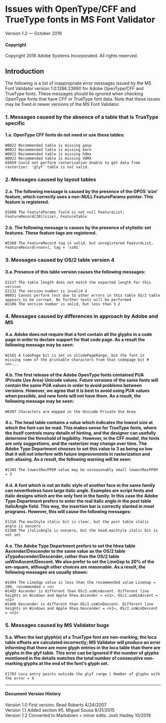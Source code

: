 # Issues with OpenType/CFF and TrueType fonts in MS Font Validator

Version 1.2 — October 2019

#### Copyright
Copyright 2016 Adobe Systems Incorporated. All rights reserved.

## Introduction
The following is a list of inappropriate error messages issued by the MS Font Validator version 1.0.1286.23890 for Adobe OpenType/CFF and TrueType fonts. These messages should be ignored when checking OpenType fonts that have CFF or TrueType font data. Note that these issues may be fixed in newer versions of the MS Font Validator.

### 1. Messages caused by the absence of a table that is TrueType specific
#### 1.a. OpenType CFF fonts do not need or use these tables:
	W0022 Recommended table is missing gasp
	W0022 Recommended table is missing kern
	W0022 Recommended table is missing hdmx
	W0022 Recommended table is missing VDMX
	E6059 Could not perform rasterization Unable to get data from rasterizer. 'glyf' table is not valid.

### 2. Messages caused by layout tables
#### 2.a. The following message is caused by the presence of the GPOS ‘size’ feature, which correctly uses a non-NULL FeatureParams pointer. This feature is registered.
	E5400 The FeatureParams field is not null FeatureList, FeatureRecord[30](size), FeatureTable

#### 2.b. The following message is causes by the presence of stylisitic set features. These feature tags are registered.
	W5300 The FeatureRecord tag is valid, but unregistered FeatureList, FeatureRecord[<nnn>], tag = 'ss01'

### 3. Messages caused by OS/2 table version 4
#### 3.a. Presence of this table version causes the following messages:
	E2127 The table length does not match the expected length for this version
	E2132 The version number is invalid 4
	W0051 Cannot perform test due to other errors in this table OS/2 table appears to be corrupt. No further tests will be performed
	W2106 The version number is valid, but less than 3 2

### 4. Messages caused by differences in approach by Adobe and MS
#### 4.a. Adobe does not require that a font contain all the glyphs in a code page in order to declare support for that code page. As a result the following message may be seen:
	W2101 A CodePage bit is set in ulCodePageRange, but the font is missing some of the printable characters from that codepage bit #<n>...

#### 4.b. The first release of the Adobe OpenType fonts contained PUA (Private Use Area) Unicode values. Future versions of the same fonts will contain the same PUA values in order to avoid problems between versions. However, we agree that it is best to avoid using PUA values when possible, and new fonts will not have them. As a result, the following message may be seen:
	W0307 Characters are mapped in the Unicode Private Use Area

#### 4.c. The head table contains a value which indicates the lowest size at which the font can be read. This makes sense for TrueType fonts, where the itself controls many details of hinting, and the designer can usefully determine the threshold of legibility. However, in the CFF model, the hints are only suggestions, and the rasterizer may change over time. The Adobe Type Department chooses to set this value to 3 as being so low that it will not interfere with future improvements in rasterization and anti-aliasing. As a result, the following warning will be seen:
	W1305 The lowestRecPPEM value may be unreasonably small lowestRecPPEM = 3

#### 4.d. A font which is not an italic style of another face in the same family can nevertheless have large italic angle. Examples are script fonts and italic designs which are the only font in the family. In this case the Adobe Type Department prefers to enter the real italic angle in the post table italicAngle field. This way, the insertion bar is correctly slanted in most programs. However, this will cause the following messages:
	E1316 The macStyle italic bit is clear, but the post table italic angle is nonzero
	E2308 The italicAngle is nonzero, but the head.macStyle italic bit is not set

#### 4.e. The Adobe Type Department prefers to set the hhea table Ascender/Descender to the same value as the OS/2 table sTypoAscender/Descender, rather than the OS/2 table usWinAscent/Descent. We also prefer to set the LineGap to 20% of the em-square, although other choices are reasonable. As a result, the following messages are usually shown:
	W1404 The LineGap value is less than the recommended value LineGap = 200, recommended = <n>
	W1405 Ascender is different than OS/2.usWinAscent. Different line heights on Windows and Apple hhea.Ascender = <n1>, OS/2.usWinAscent = <n2>
	W1406 Descender is different than OS/2.usWinDescent. Different line heights on Windows and Apple hhea.Descender = <n1>, OS/2.usWinDescent = <n2>

### 5. Messages caused by MS Validator bugs
#### 5.a. When the last glyph(s) of a TrueType font are non-marking, the loca table offsets are calculated incorrectly; MS Validator will produce an error informing that there are more glyph entries in the loca table than there are glyphs in the glyf table. This error can be ignored if the number of glyphs mentioned in the details matches the total number of consecutive non-marking glyphs at the end of the font's glyph set.
	E1703 Loca entry points outside the glyf range | Number of glyphs with the error = X

---

#### Document Version History

Version 1.0 First version. Read Roberts 4/24/2007  
Version 1.1 Added section #5. Miguel Sousa 8/31/2015  
Version 1.2 Converted to Markdown + minor edits. Josh Hadley 10/2019  
